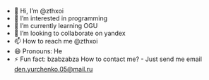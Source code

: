 - 👋 Hi, I’m @zthxoi
- 👀 I’m interested in programming
- 🌱 I’m currently learning OGU
- 💞️ I’m looking to collaborate on yandex
- 📫 How to reach me @zthxoi
- 😄 Pronouns: He
- ⚡ Fun fact: bzabzabza
How to contact me? - Just send me email den.yurchenko.05@mail.ru

<!---
zthxoi/zthxoi is a ✨ special ✨ repository because its `README.md` (this file) appears on your GitHub profile.
You can click the Preview link to take a look at your changes.
--->
